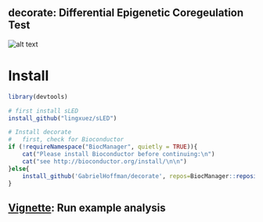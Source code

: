 
## decorate: Differential Epigenetic Coregeulation Test

![alt text](https://hoffmg01.u.hpc.mssm.edu/software/decorate/decorate_image.png)

# Install
```r
library(devtools)

# first install sLED
install_github("lingxuez/sLED")

# Install decorate
# 	first, check for Bioconductor
if (!requireNamespace("BiocManager", quietly = TRUE)){
	cat("Please install Bioconductor before continuing:\n")
	cat("see http://bioconductor.org/install/\n\n")
}else{
	install_github('GabrielHoffman/decorate', repos=BiocManager::repositories())
}
```



## [Vignette](https://hoffmg01.u.hpc.mssm.edu/software/decorate/decorate_example2.html): Run example analysis